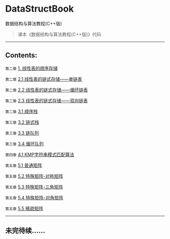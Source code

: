 # DataStructBook
数据结构与算法教程(C++版)

> 课本《数据结构与算法教程(C++版)》代码

---

## Contents:
`第二章` [1. 线性表的顺序存储](https://github.com/lidianzhong/DataStructBook/blob/master/1.%E7%BA%BF%E6%80%A7%E8%A1%A8%E7%9A%84%E9%A1%BA%E5%BA%8F%E5%AD%98%E5%82%A8.cpp)

`第二章` [2.1 线性表的链式存储——单链表](https://github.com/lidianzhong/DataStructBook/blob/master/2.1%E7%BA%BF%E6%80%A7%E8%A1%A8%E7%9A%84%E9%93%BE%E5%BC%8F%E5%AD%98%E5%82%A8-%E5%8D%95%E9%93%BE%E8%A1%A8.cpp)

`第二章` [2.2 线性表的链式存储——循环链表](https://github.com/lidianzhong/DataStructBook/blob/master/2.2%E7%BA%BF%E6%80%A7%E8%A1%A8%E7%9A%84%E9%93%BE%E5%BC%8F%E5%AD%98%E5%82%A8-%E5%BE%AA%E7%8E%AF%E9%93%BE%E8%A1%A8.cpp)

`第二章` [2.3 线性表的链式存储——双向链表](https://github.com/lidianzhong/DataStructBook/blob/master/2.3%E7%BA%BF%E6%80%A7%E8%A1%A8%E7%9A%84%E9%93%BE%E5%BC%8F%E5%AD%98%E5%82%A8-%E5%8F%8C%E5%90%91%E9%93%BE%E8%A1%A8.cpp)

`第二章` [3.1 顺序栈](https://github.com/lidianzhong/DataStructBook/blob/master/3.1%E9%A1%BA%E5%BA%8F%E6%A0%88.cpp)

`第三章` [3.2 链式栈](https://github.com/lidianzhong/DataStructBook/blob/master/3.2%E9%93%BE%E5%BC%8F%E6%A0%88.cpp)

`第三章` [3.3 链队列](https://github.com/lidianzhong/DataStructBook/blob/master/3.3%E9%93%BE%E9%98%9F%E5%88%97.cpp)

`第三章` [3.4 循环队列](https://github.com/lidianzhong/DataStructBook/blob/master/3.4%E5%BE%AA%E7%8E%AF%E9%98%9F%E5%88%97.cpp)

`第四章` [4.1 KMP字符串模式匹配算法](https://github.com/lidianzhong/DataStructBook/blob/master/4.1KMP%E5%AD%97%E7%AC%A6%E4%B8%B2%E6%A8%A1%E5%BC%8F%E5%8C%B9%E9%85%8D%E7%AE%97%E6%B3%95.cpp)

`第五章` [5.1 普通矩阵](https://github.com/lidianzhong/DataStructBook/blob/master/5.1%E6%99%AE%E9%80%9A%E7%9F%A9%E9%98%B5.cpp)


`第五章` [5.2 特殊矩阵-对称矩阵](https://github.com/lidianzhong/DataStructBook/blob/master/5.2%E7%89%B9%E6%AE%8A%E7%9F%A9%E9%98%B5-%E5%AF%B9%E7%A7%B0%E7%9F%A9%E9%98%B5.cpp)

`第五章` [5.3 特殊矩阵-三角矩阵](https://github.com/lidianzhong/DataStructBook/blob/master/5.3%E7%89%B9%E6%AE%8A%E7%9F%A9%E9%98%B5-%E4%B8%89%E8%A7%92%E7%9F%A9%E9%98%B5.cpp)

`第五章` [5.4 特殊矩阵-对角矩阵](https://github.com/lidianzhong/DataStructBook/blob/master/5.4%E7%89%B9%E6%AE%8A%E7%9F%A9%E9%98%B5-%E5%AF%B9%E8%A7%92%E7%9F%A9%E9%98%B5.cpp)

`第五章` [5.5 稀疏矩阵](https://github.com/lidianzhong/DataStructBook/blob/master/5.5%20%E7%A8%80%E7%96%8F%E7%9F%A9%E9%98%B5.cpp)



---

## 未完待续……
